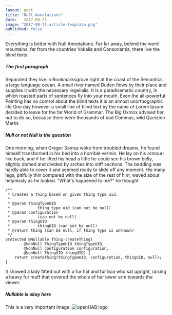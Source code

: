```yaml
---
layout: post
title: "Null Annotations"
date:   2017-08-21
image: "2017-08-21-article-template.png"
published: false
---
```


Everything is better with Null Annotations. Far far away, behind the word mountains, far from the countries Vokalia and Consonantia, there live the blind texts. <!--more--> 

##### The first paragraph
Separated they live in Bookmarksgrove right at the coast of the Semantics, a large language ocean. A small river named Duden flows by their place and supplies it with the necessary regelialia. It is a paradisematic country, in which roasted parts of sentences fly into your mouth. Even the all-powerful Pointing has no control about the blind texts it is an almost unorthographic life One day however a small line of blind text by the name of Lorem Ipsum decided to leave for the far World of Grammar. The Big Oxmox advised her not to do so, because there were thousands of bad Commas, wild Question Marks 

##### Null or not Null is the question
One morning, when Gregor Samsa woke from troubled dreams, he found himself transformed in his bed into a horrible vermin. He lay on his armour-like back, and if he lifted his head a little he could see his brown belly, slightly domed and divided by arches into stiff sections. The bedding was hardly able to cover it and seemed ready to slide off any moment. His many legs, pitifully thin compared with the size of the rest of him, waved about helplessly as he looked. "What's happened to me?" he thought

```
/**
 * Creates a thing based on given thing type uid.
 *
 * @param thingTypeUID
 *            thing type uid (can not be null)
 * @param configuration
 *            (can not be null)
 * @param thingUID
 *            thingUID (can not be null)
 * @return thing (can be null, if thing type is unknown)
 */
protected @Nullable Thing createThing(
        @NonNull ThingTypeUID thingTypeUID, 
        @NonNull Configuration configuration,
        @NonNull ThingUID thingUID) {
    return createThing(thingTypeUID, configuration, thingUID, null);
}
```
It showed a lady fitted out with a fur hat and fur boa who sat upright, raising a heavy fur muff that covered the whole of her lower arm towards the viewer.

##### Nullable is okay here
This is a very important image: 
![openHAB logo](http://3.bp.blogspot.com/-ejvDecjGQiA/UZASTVsv0oI/AAAAAAAAF0k/87RVq4PMAzk/s1600/openhab.jpg)
